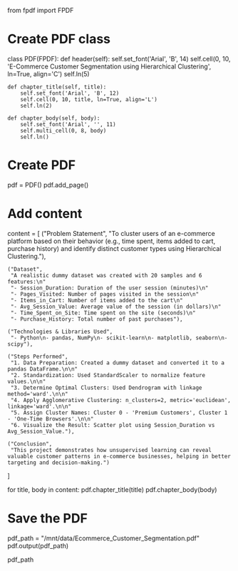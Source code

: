 from fpdf import FPDF

# Create PDF class
class PDF(FPDF):
    def header(self):
        self.set_font('Arial', 'B', 14)
        self.cell(0, 10, 'E-Commerce Customer Segmentation using Hierarchical Clustering', ln=True, align='C')
        self.ln(5)
    
    def chapter_title(self, title):
        self.set_font('Arial', 'B', 12)
        self.cell(0, 10, title, ln=True, align='L')
        self.ln(2)

    def chapter_body(self, body):
        self.set_font('Arial', '', 11)
        self.multi_cell(0, 8, body)
        self.ln()

# Create PDF
pdf = PDF()
pdf.add_page()

# Add content
content = [
    ("Problem Statement", 
     "To cluster users of an e-commerce platform based on their behavior (e.g., time spent, items added to cart, purchase history) and identify distinct customer types using Hierarchical Clustering."),

    ("Dataset", 
     "A realistic dummy dataset was created with 20 samples and 6 features:\n"
     "- Session_Duration: Duration of the user session (minutes)\n"
     "- Pages_Visited: Number of pages visited in the session\n"
     "- Items_in_Cart: Number of items added to the cart\n"
     "- Avg_Session_Value: Average value of the session (in dollars)\n"
     "- Time_Spent_on_Site: Time spent on the site (seconds)\n"
     "- Purchase_History: Total number of past purchases"),

    ("Technologies & Libraries Used", 
     "- Python\n- pandas, NumPy\n- scikit-learn\n- matplotlib, seaborn\n- scipy"),

    ("Steps Performed", 
     "1. Data Preparation: Created a dummy dataset and converted it to a pandas DataFrame.\n\n"
     "2. Standardization: Used StandardScaler to normalize feature values.\n\n"
     "3. Determine Optimal Clusters: Used Dendrogram with linkage method='ward'.\n\n"
     "4. Apply Agglomerative Clustering: n_clusters=2, metric='euclidean', linkage='ward'.\n\n"
     "5. Assign Cluster Names: Cluster 0 - 'Premium Customers', Cluster 1 - 'One-Time Browsers'.\n\n"
     "6. Visualize the Result: Scatter plot using Session_Duration vs Avg_Session_Value."),

    ("Conclusion", 
     "This project demonstrates how unsupervised learning can reveal valuable customer patterns in e-commerce businesses, helping in better targeting and decision-making.")
]

for title, body in content:
    pdf.chapter_title(title)
    pdf.chapter_body(body)

# Save the PDF
pdf_path = "/mnt/data/Ecommerce_Customer_Segmentation.pdf"
pdf.output(pdf_path)

pdf_path
